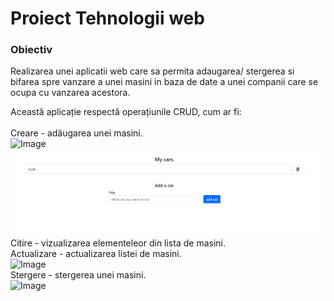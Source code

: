  <h1> Proiect Tehnologii web</h1>


<h3> Obiectiv </h3>


Realizarea unei aplicatii web care sa permita adaugarea/ stergerea si bifarea spre vanzare a unei masini in baza de date a unei companii care se ocupa cu vanzarea acestora.

Această aplicație respectă operațiunile CRUD, cum ar fi: <br>
<br>
Creare - adăugarea unei masini.<br>
![Image](https://github.com/Matei-stack/Matei-stack-Web-app-for-adding-a-car-in-database/tree/main/CRUD/1-Creare.png?raw=true)<br>
![](CRUD/1-Creare.png)
Citire - vizualizarea elementeleor din lista de masini.<br>
Actualizare - actualizarea listei de masini.<br>
![Image](https://github.com/Matei-stack/Matei-stack-Web-app-for-adding-a-car-in-database/tree/main/CRUD/3-Actualizare.png?raw=true)<br>
Stergere - stergerea unei masini.<br>
![Image](https://github.com/Matei-stack/Matei-stack-Web-app-for-adding-a-car-in-database/tree/main/CRUD/2-Stergere.png?raw=true)<br>

